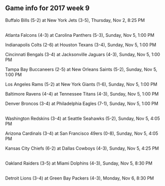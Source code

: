 ## Game info for 2017 week 9
Buffalo Bills (5-2) at New York Jets (3-5), Thursday, Nov 2, 8:25 PM

<br/>Atlanta Falcons (4-3) at Carolina Panthers (5-3), Sunday, Nov 5, 1:00 PM

Indianapolis Colts (2-6) at Houston Texans (3-4), Sunday, Nov 5, 1:00 PM

Cincinnati Bengals (3-4) at Jacksonville Jaguars (4-3), Sunday, Nov 5, 1:00 PM

Tampa Bay Buccaneers (2-5) at New Orleans Saints (5-2), Sunday, Nov 5, 1:00 PM

Los Angeles Rams (5-2) at New York Giants (1-6), Sunday, Nov 5, 1:00 PM

Baltimore Ravens (4-4) at Tennessee Titans (4-3), Sunday, Nov 5, 1:00 PM

Denver Broncos (3-4) at Philadelphia Eagles (7-1), Sunday, Nov 5, 1:00 PM

<br/>Washington Redskins (3-4) at Seattle Seahawks (5-2), Sunday, Nov 5, 4:05 PM

Arizona Cardinals (3-4) at San Francisco 49ers (0-8), Sunday, Nov 5, 4:05 PM

Kansas City Chiefs (6-2) at Dallas Cowboys (4-3), Sunday, Nov 5, 4:25 PM

<br/>Oakland Raiders (3-5) at Miami Dolphins (4-3), Sunday, Nov 5, 8:30 PM

<br/>Detroit Lions (3-4) at Green Bay Packers (4-3), Monday, Nov 6, 8:30 PM

